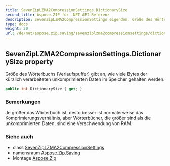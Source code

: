 ```yaml
---
title: SevenZipLZMA2CompressionSettings.DictionarySize
second_title: Aspose.ZIP für .NET-API-Referenz
description: SevenZipLZMA2CompressionSettings eigendom. Größe des Wörterbuchs Verlaufspuffer gibt an wie viele Bytes der kürzlich verarbeiteten unkomprimierten Daten im Speicher gehalten werden.
type: docs
weight: 20
url: /de/net/aspose.zip.saving/sevenziplzma2compressionsettings/dictionarysize/
---
```

## SevenZipLZMA2CompressionSettings.DictionarySize property

Größe des Wörterbuchs (Verlaufspuffer) gibt an, wie viele Bytes der kürzlich verarbeiteten unkomprimierten Daten im Speicher gehalten werden.

```csharp
public int DictionarySize { get; }
```

### Bemerkungen

Je größer das Wörterbuch ist, desto besser ist normalerweise das Komprimierungsverhältnis, aber Wörterbücher, die größer sind als die unkomprimierten Daten, sind eine Verschwendung von RAM.

### Siehe auch

* class [SevenZipLZMA2CompressionSettings](../)
* namensraum [Aspose.Zip.Saving](../../sevenziplzma2compressionsettings/)
* Montage [Aspose.Zip](../../../)


